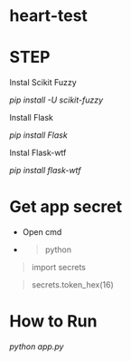 # heart-test
# STEP

Instal Scikit Fuzzy

*pip install -U scikit-fuzzy*

Install Flask

*pip install Flask*

Instal Flask-wtf

*pip install flask-wtf*

# Get app secret
- Open cmd
- > python
> import secrets

> secrets.token_hex(16)

# How to Run
*python app.py*
